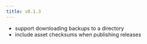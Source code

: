 ```yaml
---
title: v0.1.3
---
```


* support downloading backups to a directory
* include asset checksums when publishing releases
